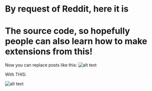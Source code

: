 # By request of Reddit, here it is

# The source code, so hopefully people can also learn how to make extensions from this!

Now you can replace posts like this:
![alt text](https://i.redd.it/gpn8kc4053g11.png) 

With THIS:

![alt text](https://i.imgur.com/VZaXmlM.png)
